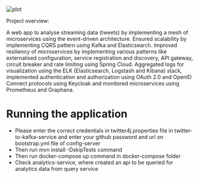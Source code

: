 ![plot](TweetAnalyser.png)

Project overview:

A web app to analyse streaming data (tweets) by implementing a mesh of microservices using the event-driven architecture. Ensured scalability by implementing CQRS pattern using Kafka and Elasticsearch. Improved resiliency of microservices by implementing various patterns like externalised configuration, service registration and discovery, API gateway, circuit breaker and rate limiting using Spring Cloud. Aggregated logs for visualization using the ELK (Elasticsearch, Logstash and Kibana) stack,  implemented authentication and authorization using OAuth 2.0 and OpenID Connect protocols using Keycloak and monitored microservices using Prometheus and Graphana.

# Running the application
- Please enter the correct credentials in twitter4j.properties file in twitter-to-kafka-service 
and enter your github password and url on bootstrap.yml file of config-server
- Then run mvn install -DskipTests command
- Then run docker-compose up command in docker-compose folder
- Check analytics-service, where created an api to be queried for analytics data from query service
